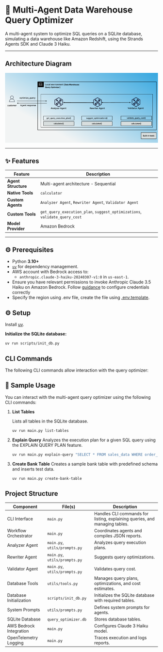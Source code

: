 # 🧠 Multi-Agent Data Warehouse Query Optimizer

A multi-agent system to optimize SQL queries on a SQLite database, simulating a data warehouse like Amazon Redshift, using the Strands Agents SDK and Claude 3 Haiku.

---
## Architecture Diagram

![architecture](./architecture.png)
  
---
## ✨ Features


| Feature           | Description                                                                  |
|-------------------|------------------------------------------------------------------------------|
| **Agent Structure** | Multi-agent architecture - Sequential                                       |
| **Native Tools**    | `calculator`                                                                |
| **Custom Agents**   | `Analyzer Agent`, `Rewriter Agent`, `Validator Agent`                       |
| **Custom Tools**    | `get_query_execution_plan`, `suggest_optimizations`, `validate_query_cost` |
| **Model Provider**  | Amazon Bedrock                                                              |

---

## ⚙️ Prerequisites

- Python **3.10+**
- [`uv`](https://github.com/astral-sh/uv) for dependency management.
- AWS account with Bedrock access to:
  - `anthropic.claude-3-haiku-20240307-v1:0` in `us-east-1`.
- Ensure you have relevant permissions to invoke Anthropic Claude 3.5 Haiku on Amazon Bedrock. Follow [guidance](https://strandsagents.com/latest/user-guide/quickstart/#configuring-credentials) to configure credentials correctly
- Specify the region using .env file, create the file using [.env.template](./.env.template).

## ⚙️ Setup

Install [uv](https://docs.astral.sh/uv/getting-started/installation/).


**Initialize the SQLite database:**
```bash
uv run scripts/init_db.py
```

## CLI Commands

The following CLI commands allow interaction with the query optimizer:

## 🧪 Sample Usage

You can interact with the multi-agent query optimizer using the following CLI commands:

1. **List Tables**

   Lists all tables in the SQLite database.

   ```bash
   uv run main.py list-tables
   ```
2. **Explain Query**
   Analyzes the execution plan for a given SQL query using the EXPLAIN QUERY PLAN feature.

   ```bash
   uv run main.py explain-query "SELECT * FROM sales_data WHERE order_date > '2025-01-01'"
   ```
3. **Create Bank Table**
   Creates a sample bank table with predefined schema and inserts test data.

   ```bash
   uv run main.py create-bank-table
   ```


## Project Structure

| Component            | File(s)                 | Description                                         |
|----------------------|-------------------------|-----------------------------------------------------|
| CLI Interface        | `main.py`               | Handles CLI commands for listing, explaining queries, and managing tables. |
| Workflow Orchestrator| `main.py`               | Coordinates agents and compiles JSON reports.       |
| Analyzer Agent       | `main.py`, `utils/prompts.py` | Analyzes query execution plans.                     |
| Rewriter Agent       | `main.py`, `utils/prompts.py` | Suggests query optimizations.                       |
| Validator Agent      | `main.py`, `utils/prompts.py` | Validates query cost.                               |
| Database Tools       | `utils/tools.py`         | Manages query plans, optimizations, and cost estimates. |
| Database Initialization | `scripts/init_db.py`   | Initializes the SQLite database with required tables. |
| System Prompts       | `utils/prompts.py`       | Defines system prompts for agents.                  |
| SQLite Database      | `query_optimizer.db`     | Stores database tables.                             |
| AWS Bedrock Integration | `main.py`              | Configures Claude 3 Haiku model.                    |
| OpenTelemetry Logging| `main.py`                | Traces execution and logs reports.                  |



